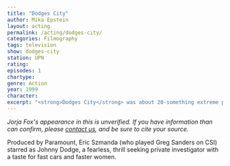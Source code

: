 ```yaml
---
title: "Dodges City"
author: Mika Epstein
layout: acting
permalink: /acting/dodges-city/
categories: Filmography
tags: television
show: dodges-city
station: UPN
rating: 
episodes: 1
chartype: 
genre: Action
year: 1999
character:
excerpt: "<strong>Dodges City</strong> was about 20-something extreme private investigator."
---
```


_Jorja Fox's appearance in this is unverified. If you have information than can confirm, please [contact us](http://jorjafox.net/contact/), and be sure to cite your source._

Produced by Paramount, Eric Szmanda (who played Greg Sanders on CSI) starred as Johnny Dodge, a fearless, thrill seeking private investigator with a taste for fast cars and faster women.